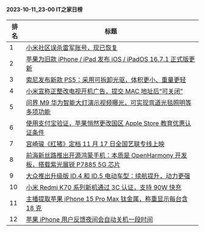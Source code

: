#### 2023-10-11_23-00  IT之家日榜

| 排名 | 标题|
| --- | ---|
| 1 | [小米社区误杀雷军账号，现已恢复](https://www.ithome.com/0/724/148.htm) |
| 2 | [苹果为旧款 iPhone / iPad 发布 iOS / iPadOS 16.7.1 正式版更新](https://www.ithome.com/0/724/057.htm) |
| 3 | [索尼发布新款 PS5：采用可拆卸光驱，体积更小、重量更轻](https://www.ithome.com/0/724/053.htm) |
| 4 | [小米宣称正整改电视开机广告，提交 MAC 地址后“可关闭”](https://www.ithome.com/0/724/250.htm) |
| 5 | [问界 M9 华为智能大灯演示视频曝光，可实现弯道光毯照明等多项功能](https://www.ithome.com/0/724/096.htm) |
| 6 | [使用支付宝验证，苹果悄然更改国区 Apple Store 教育优惠认证条件](https://www.ithome.com/0/724/237.htm) |
| 7 | [宫崎骏《红猪》定档 11 月 17 日全国艺联专线上映](https://www.ithome.com/0/724/265.htm) |
| 8 | [前海新丝路推出开源鸿蒙手机：本质是 OpenHarmony 开发板，搭载紫光展锐 P7885 5G 芯片](https://www.ithome.com/0/724/048.htm) |
| 9 | [大众推出升级版 ID.4 和 ID.5 电动车型：续航提升，动力更强](https://www.ithome.com/0/724/058.htm) |
| 10 | [小米 Redmi K70 系列新机通过 3C 认证，支持 90W 快充](https://www.ithome.com/0/724/112.htm) |
| 11 | [主播提取苹果 iPhone 15 Pro Max 钛金属，称重显示每台含 18 克](https://www.ithome.com/0/724/253.htm) |
| 12 | [苹果 iPhone 用户反馈夜间会自动关机一段时间](https://www.ithome.com/0/724/072.htm) |
